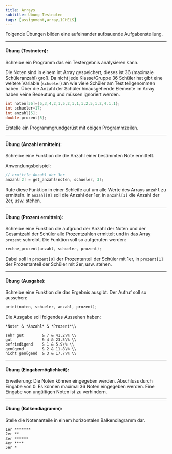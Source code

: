 ```yaml
---
title: Arrays
subtitle: Übung Testnoten
tags: [assignment,array,1CHELS]
---
```


Folgende Übungen bilden eine aufeinander aufbauende Aufgabenstellung.

---

#### **Übung (Testnoten):**

Schreibe ein Programm das ein Testergebnis analysieren kann.

Die Noten sind in einem int Array gespeichert, dieses ist 36 (maximale Schüleranzahl) groß. Da nicht jede Klasse/Gruppe 36 Schüler hat gibt eine weitere Variable (`schueler`) an wie viele Schüler am Test teilgenommen haben. Über die Anzahl der Schüler hinausgehende Elemente im Array haben keine Bedeutung und müssen ignoriert werden.

```c
int noten[36]={5,3,4,2,1,5,2,1,1,1,2,5,1,2,4,1,1};
int schueler=17;
int anzahl[5];
double prozent[5];
```

Erstelle ein Programmgrundgerüst mit obigen Programmzeilen.



---

#### **Übung (Anzahl ermitteln):** 

Schreibe eine Funktion die die Anzahl einer bestimmten Note ermittelt.

Anwendungsbeispiel:
```c
// ermittle Anzahl der 3er
anzahl[2] = get_anzahl(noten, schueler, 3); 
```
Rufe diese Funktion in einer Schleife auf um alle Werte des Arrays `anzahl` zu ermitteln.
In `anzahl[0]` soll die Anzahl der 1er, in `anzahl[1]` die Anzahl der 2er, usw. stehen.



---

#### **Übung (Prozent ermitteln):**

Schreibe eine Funktion die aufgrund der Anzahl der Noten und der Gesamtzahl der Schüler alle Prozentzahlen ermittelt und in das Array `prozent` schreibt.
Die Funktion soll so aufgerufen werden:

```c
rechne_prozent(anzahl, schueler, prozent); 
```
Dabei soll in `prozent[0]` der Prozentanteil der Schüler mit 1er, in `prozent[1]` der Prozentanteil der Schüler mit 2er, usw. stehen.



---
#### **Übung (Ausgabe):** 

Schreibe eine Funktion die das Ergebnis ausgibt. Der Aufruf soll so aussehen:

```c
print(noten, schueler, anzahl, prozent);
```
Die Ausgabe soll folgendes Aussehen haben:

```
*Note* & *Anzahl* & *Prozent*\\

sehr gut 		& 7 & 41.2\% \\
gut 			& 4 & 23.5\% \\
befriedigend 	& 1 & 5.9\% \\
genügend 		& 2 & 11.8\% \\
nicht genügend 	& 3 & 17.7\% \\
```

---
#### **Übung (Eingabemöglichkeit):**

Erweiterung: Die Noten können eingegeben werden. Abschluss durch Eingabe von 0. Es können maximal 36 Noten eingegeben werden. Eine Eingabe von ungültigen Noten ist zu verhindern.

---
#### **Übung (Balkendiagramm):** 

Stelle die Notenanteile in einem horizontalen Balkendiagramm dar.

```
1er *******
2er **
3er ******
4er ****
5er *
```

